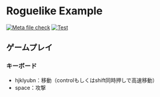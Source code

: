 # Roguelike Example

[![Meta file check](https://github.com/nowsprinting/RoguelikeExample/actions/workflows/metacheck.yml/badge.svg)](https://github.com/nowsprinting/RoguelikeExample/actions/workflows/metacheck.yml)
[![Test](https://github.com/nowsprinting/RoguelikeExample/actions/workflows/test.yml/badge.svg)](https://github.com/nowsprinting/RoguelikeExample/actions/workflows/test.yml)



## ゲームプレイ

### キーボード

- hjklyubn：移動（controlもしくはshift同時押しで高速移動）
- space：攻撃
